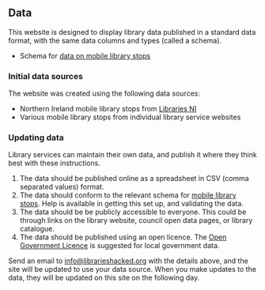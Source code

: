 ## Data

This website is designed to display library data published in a standard data format, with the same data columns and types (called a schema).

* Schema for [data on mobile library stops](https://schema.librarydata.uk/mobile-library-stops)

### Initial data sources

The website was created using the following data sources:

* Northern Ireland mobile library stops from [Libraries NI](https://www.librariesni.org.uk/Libraries/Pages/libraries-home.aspx)
* Various mobile library stops from individual library service websites

### Updating data

Library services can maintain their own data, and publish it where they think best with these instructions.

1. The data should be published online as a spreadsheet in CSV (comma separated values) format.
2. The data should conform to the relevant schema for [mobile library stops](https://schema.librarydata.uk/mobile-library-stops). Help is available in getting this set up, and validating the data.
3. The data should be be publicly accessible to everyone. This could be through links on the library website, council open data pages, or library catalogue.
4. The data should be published using an open licence. The [Open Government Licence](http://www.nationalarchives.gov.uk/doc/open-government-licence/version/3/) is suggested for local government data.

Send an email to [info@librarieshacked.org](mailto:info@librarieshacked.org) with the details above, and the site will be updated to use your data source. When you make updates to the data, they will be updated on this site on the following day.
